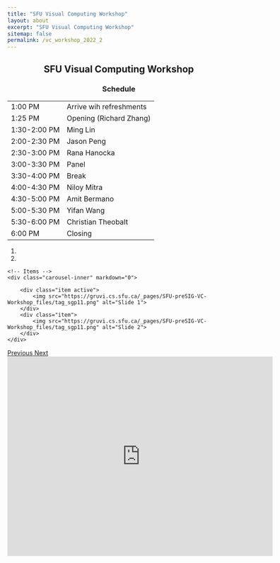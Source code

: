 ```yaml
---
title: "SFU Visual Computing Workshop"
layout: about
excerpt: "SFU Visual Computing Workshop"
sitemap: false
permalink: /vc_workshop_2022_2
---
```


<h2 id="workshop" style="text-align: center;">SFU Visual Computing Workshop</h2>

<div class="table-users1 col-sm-12 col-md-6">
<h3 id="schedule" style="text-align: center;">Schedule</h3>
    
<table class="tg">
<tbody>
  <tr>
    <td class="tg-0lax">1:00 PM</td>
    <td class="tg-0lax">Arrive wih refreshments</td>
  </tr>
  <tr>
    <td class="tg-0lax">1:25 PM</td>
    <td class="tg-0lax">Opening (Richard Zhang)</td>
  </tr>
  <tr>
    <td class="tg-0lax">1:30-2:00 PM</td>
    <td class="tg-0lax">Ming Lin</td>
  </tr>
  <tr>
    <td class="tg-0lax">2:00-2:30 PM</td>
    <td class="tg-0lax">Jason Peng</td>
  </tr>
  <tr>
    <td class="tg-0lax">2:30-3:00 PM</td>
    <td class="tg-0lax">Rana Hanocka</td>
  </tr>
  <tr>
    <td class="tg-0lax">3:00-3:30 PM</td>
    <td class="tg-0lax">Panel</td>
  </tr>
  <tr>
    <td class="tg-0lax">3:30-4:00 PM</td>
    <td class="tg-0lax">Break </td>
  </tr>
  <tr>
    <td class="tg-0lax">4:00-4:30 PM</td>
    <td class="tg-0lax">Niloy Mitra</td>
  </tr>
  <tr>
    <td class="tg-0lax">4:30-5:00 PM</td>
    <td class="tg-0lax">Amit Bermano</td>
  </tr>
  <tr>
    <td class="tg-0lax">5:00-5:30 PM</td>
    <td class="tg-0lax">Yifan Wang</td>
  </tr>
  <tr>
    <td class="tg-0lax">5:30-6:00 PM</td>
    <td class="tg-0lax">Christian Theobalt</td>
  </tr>
  <tr>
    <td class="tg-0lax">6:00 PM</td>
    <td class="tg-0lax">Closing</td>
  </tr>
</tbody>
</table>
</div>

<div class="col-sm-12 col-md-6">
<div markdown="0" id="carousel" class="carousel slide" data-ride="carousel" data-interval="7000" data-pause="hover" >
    <!-- Menu -->
    <ol class="carousel-indicators">
        <li data-target="#carousel" data-slide-to="0" class="active"></li>
        <li data-target="#carousel" data-slide-to="1"></li>
    </ol>

    <!-- Items -->
    <div class="carousel-inner" markdown="0">

        <div class="item active">
            <img src="https://gruvi.cs.sfu.ca/_pages/SFU-preSIG-VC-Workshop_files/tag_sgp11.png" alt="Slide 1">
        </div>
        <div class="item">
            <img src="https://gruvi.cs.sfu.ca/_pages/SFU-preSIG-VC-Workshop_files/tag_sgp11.png" alt="Slide 2">
        </div>
    </div> 
  <a class="left carousel-control" href="#carousel" role="button" data-slide="prev">
    <span class="glyphicon glyphicon-chevron-left" aria-hidden="true"></span>
    <span class="sr-only">Previous</span>
  </a>
  <a class="right carousel-control" href="#carousel" role="button" data-slide="next">
    <span class="glyphicon glyphicon-chevron-right" aria-hidden="true"></span>
    <span class="sr-only">Next</span>
  </a>
</div>
    
<div class="col-sm-12 col-md-6">
    <iframe src="https://www.google.com/maps/embed?pb=!1m14!1m8!1m3!1d5205.117686490955!2d-123.111872!3d49.284756!3m2!1i1024!2i768!4f13.1!3m3!1m2!1s0x0%3A0x977fcd5c0dc6bd3b!2sHarbour%20Centre!5e0!3m2!1sen!2sus!4v1657150050882!5m2!1sen!2sus" width="600" height="450" style="border:0;" allowfullscreen="" loading="lazy" referrerpolicy="no-referrer-when-downgrade">
</div>
